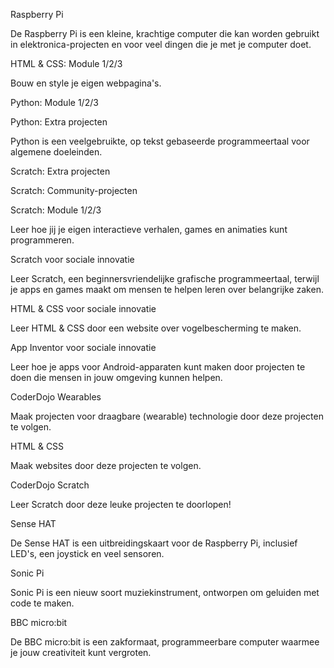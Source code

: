 Raspberry Pi

De Raspberry Pi is een kleine, krachtige computer die kan worden gebruikt in elektronica-projecten en voor veel dingen die je met je computer doet.

HTML & CSS: Module 1/2/3

Bouw en style je eigen webpagina's.

Python: Module 1/2/3

Python: Extra projecten

Python is een veelgebruikte, op tekst gebaseerde programmeertaal voor algemene doeleinden.

Scratch: Extra projecten

Scratch: Community-projecten

Scratch: Module 1/2/3

Leer hoe jij je eigen interactieve verhalen, games en animaties kunt programmeren.

Scratch voor sociale innovatie

Leer Scratch, een beginnersvriendelijke grafische programmeertaal, terwijl je apps en games maakt om mensen te helpen leren over belangrijke zaken.

HTML & CSS voor sociale innovatie

Leer HTML & CSS door een website over vogelbescherming te maken.

App Inventor voor sociale innovatie

Leer hoe je apps voor Android-apparaten kunt maken door projecten te doen die mensen in jouw omgeving kunnen helpen.

CoderDojo Wearables

Maak projecten voor draagbare (wearable) technologie door deze projecten te volgen.

HTML & CSS

Maak websites door deze projecten te volgen.

CoderDojo Scratch

Leer Scratch door deze leuke projecten te doorlopen!

Sense HAT

De Sense HAT is een uitbreidingskaart voor de Raspberry Pi, inclusief LED's, een joystick en veel sensoren.

Sonic Pi

Sonic Pi is een nieuw soort muziekinstrument, ontworpen om geluiden met code te maken.

BBC micro:bit

De BBC micro:bit is een zakformaat, programmeerbare computer waarmee je jouw creativiteit kunt vergroten.